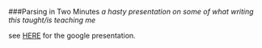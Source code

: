 ###Parsing in Two Minutes
_a hasty presentation on some of what writing this taught/is teaching me_

see [HERE](https://docs.google.com/presentation/d/1l0Sw9ScC1hJdqT3g-EaVwrAn8B24SU_fJc4QYkUfCrs/edit#slide=id.p) for the google presentation.